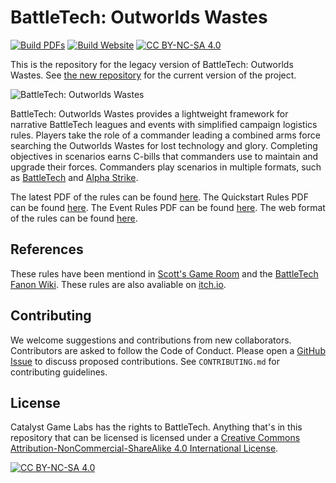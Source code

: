 [battletech-tw]: https://store.catalystgamelabs.com/products/battletech-total-warfare-pdf
[battletech-as]: https://store.catalystgamelabs.com/products/battletech-alpha-strike-commanders-edition

[outworlds-pdf]:        https://outworlds-wastes-legacy.jeremylt.org/downloads?league
[outworlds-quickstart]: https://outworlds-wastes-legacy.jeremylt.org/downloads?quickstart
[outworlds-event]:      https://outworlds-wastes-legacy.jeremylt.org/downloads?event
[outworlds-web]:        https://outworlds-wastes-legacy.jeremylt.org

[build-pdf-job]:   https://github.com/Eudicods/outworlds-wastes-legacy/actions/workflows/build-pdf.yml
[build-pdf-badge]: https://github.com/Eudicods/outworlds-wastes-legacy/actions/workflows/build-pdf.yml/badge.svg
[build-web-job]:   https://github.com/Eudicods/outworlds-wastes-legacy/actions/workflows/build-website.yml
[build-web-badge]: https://github.com/Eudicods/outworlds-wastes-legacy/actions/workflows/build-website.yml/badge.svg

[github-issues]:   https://github.com/Eudicods/outworlds-wastes-legacy/issues
[github-current]:  https://github.com/Eudicods/outworlds-wastes

[scotts-list]: https://scottsgameroom.com/2022/05/13/battletech-play-formats
[fanon-wiki]:  https://battletechfanon.fandom.com/wiki/Battletech:_Outworlds_Wastes_(Casual_Campaigns)
[itchio-link]: https://jeremyluket.itch.io/battletech-outworlds-wastes

[cc-by-nc-sa]:       https://creativecommons.org/licenses/by-nc-sa/4.0/
[cc-by-nc-sa-badge]: https://img.shields.io/badge/License-CC%20BY--NC--SA%204.0-lightgrey.svg
[cc-by-nc-sa-image]: https://licensebuttons.net/l/by-nc-sa/4.0/88x31.png

[outworlds-wastes-logo]: rules/img/outworlds-wastes.ico

# BattleTech: Outworlds Wastes

[![Build PDFs][build-pdf-badge]][build-pdf-job]
[![Build Website][build-web-badge]][build-web-job]
[![CC BY-NC-SA 4.0][cc-by-nc-sa-badge]][cc-by-nc-sa]

This is the repository for the legacy version of BattleTech: Outworlds Wastes.
See [the new repository][github-current] for the current version of the project.

![BattleTech: Outworlds Wastes][outworlds-wastes-logo]

BattleTech: Outworlds Wastes provides a lightweight framework for narrative BattleTech leagues and events with simplified campaign logistics rules.
Players take the role of a commander leading a combined arms force searching the Outworlds Wastes for lost technology and glory.
Completing objectives in scenarios earns C-bills that commanders use to maintain and upgrade their forces.
Commanders play scenarios in multiple formats, such as [BattleTech][battletech-tw] and [Alpha Strike][battletech-as].

The latest PDF of the rules can be found [here][outworlds-pdf].
The Quickstart Rules PDF can be found [here][outworlds-quickstart].
The Event Rules PDF can be found [here][outworlds-event].
The web format of the rules can be found [here][outworlds-web].

## References

These rules have been mentiond in [Scott's Game Room][scotts-list] and the [BattleTech Fanon Wiki][fanon-wiki].
These rules are also avaliable on [itch.io][itchio-link].

## Contributing

We welcome suggestions and contributions from new collaborators.
Contributors are asked to follow the Code of Conduct.
Please open a [GitHub Issue][github-issues] to discuss proposed contributions.
See `CONTRIBUTING.md` for contributing guidelines.

## License

Catalyst Game Labs has the rights to BattleTech.
Anything that's in this repository that can be licensed is licensed under a
[Creative Commons Attribution-NonCommercial-ShareAlike 4.0 International License][cc-by-nc-sa].

[![CC BY-NC-SA 4.0][cc-by-nc-sa-image]][cc-by-nc-sa]

